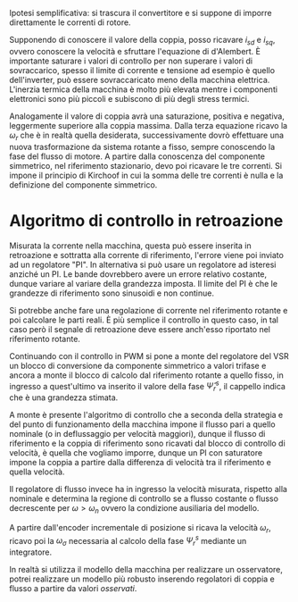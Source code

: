 Ipotesi semplificativa: si trascura il convertitore e si suppone di imporre direttamente le correnti di rotore.

Supponendo di conoscere il valore della coppia, posso ricavare $i_{sd}$ e $i_{sq}$, ovvero conoscere la velocità e sfruttare l'equazione di d'Alembert.
È importante saturare i valori di controllo per non superare i valori di sovraccarico, spesso il limite di corrente e tensione ad esempio è quello dell'inverter, può essere sovraccaricato meno della macchina elettrica.
L'inerzia termica della macchina è molto più elevata mentre i componenti elettronici sono più piccoli e subiscono di più degli stress termici.

Analogamente il valore di coppia avrà una saturazione, positiva e negativa, leggermente superiore alla coppia massima.
Dalla terza equazione ricavo la $\omega_r$ che è in realtà quella desiderata, successivamente dovrò effettuare una nuova trasformazione da sistema rotante a fisso, sempre conoscendo la fase del flusso di motore.
A partire dalla conoscenza del componente simmetrico, nel riferimento stazionario, devo poi ricavare le tre correnti.
Si impone il principio di Kirchoof in cui la somma delle tre correnti è nulla e la definizione del componente simmetrico.

# Algoritmo di controllo in retroazione
Misurata la corrente nella macchina, questa può essere inserita in retroazione e sottratta alla corrente di riferimento, l'errore viene poi inviato ad un regolatore "PI".
In alternativa si può usare un regolatore ad isteresi anziché un PI.
Le bande dovrebbero avere un errore relativo costante, dunque variare al variare della grandezza imposta.
Il limite del PI è che le grandezze di riferimento sono sinusoidi e non continue.

Si potrebbe anche fare una regolazione di corrente nel riferimento rotante e poi calcolare le parti reali. È più semplice il controllo in questo caso, in tal caso però il segnale di retroazione deve essere anch'esso riportato nel riferimento rotante.

Continuando con il controllo in PWM si pone a monte del regolatore del VSR un blocco di conversione da componente simmetrico a valori trifase e ancora a monte il blocco di calcolo dal riferimento rotante a quello fisso, in ingresso a quest'ultimo va inserito il valore della fase $\hat{\Psi}_{r}^s$, il cappello indica che è una grandezza stimata.

A monte è presente l'algoritmo di controllo che a seconda della strategia e del punto di funzionamento della macchina impone il flusso pari a quello nominale (o in deflussaggio per velocità maggiori), dunque il flusso di riferimento e la coppia di riferimento sono ricavati dal blocco di controllo di velocità, è quella che vogliamo imporre, dunque un PI con saturatore impone la coppia a partire dalla differenza di velocità tra il riferimento e quella velocità.

Il regolatore di flusso invece ha in ingresso la velocità misurata, rispetto alla nominale e determina la regione di controllo se a flusso costante o flusso decrescente per $\omega>\omega_{n}$ ovvero la condizione ausiliaria del modello.

A partire dall'encoder incrementale di posizione si ricava la velocità $\omega_{r}$, ricavo poi la $\omega_{\sigma}$ necessaria al calcolo della fase $\Psi_{r}^s$ mediante un integratore.

In realtà si utilizza il modello della macchina per realizzare un osservatore, potrei realizzare un modello più robusto inserendo regolatori di coppia e flusso a partire da valori *osservati*.


